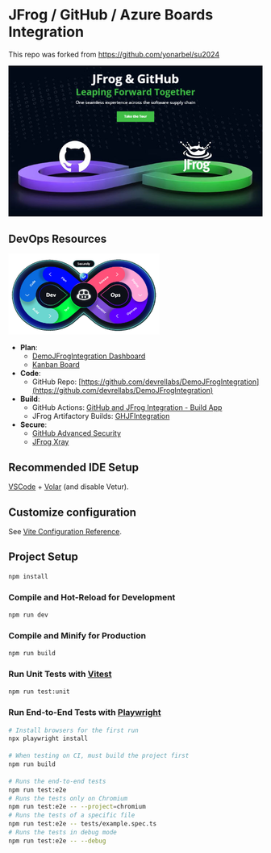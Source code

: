# JFrog / GitHub / Azure Boards Integration

This repo was forked from https://github.com/yonarbel/su2024

[![jfrog-and-github](images/jfrog-and-github.jpg)](https://jfrog.com/jfrog-and-github)

## DevOps Resources

<a href="http://aka.ms/DevOps">
  <img src="images/devops.jpg" alt="DevOps Infinity Loop" width="300" height="160">
</a>

- **Plan**: 
  - [DemoJFrogIntegration Dashboard](https://dev.azure.com/daveburnisonms/DemoJFrogIntegration/_dashboards/dashboard/4fd72b49-cb34-4124-b1b4-00d588b33605)
  - [Kanban Board](https://dev.azure.com/daveburnisonms/20e9f5e7-095d-4a16-b5a7-ab629eac49cd/_boards/board/t/7dabdfbe-7b7a-4163-b798-3be24e2ce8e0/Stories/)
- **Code**:
  - GitHub Repo: [https://github.com/devrellabs/DemoJFrogIntegration](https://github.com/devrellabs/DemoJFrogIntegration)
- **Build**:
  - GitHub Actions: [GitHub and JFrog Integration - Build App](https://github.com/devrellabs/DemoJFrogIntegration/actions/workflows/build-App.yml)
  - JFrog Artifactory Builds: [GHJFIntegration](https://ghdevrel.jfrog.io/ui/builds/?projectKey=ghjfintegration&type=builds)
- **Secure**:
  - [GitHub Advanced Security](https://github.com/orgs/devrellabs/security/overview)
  - [JFrog Xray](https://ghdevrel.jfrog.io/ui/scans-list/builds-scans?projectKey=ghjfintegration)

## Recommended IDE Setup

[VSCode](https://code.visualstudio.com/) + [Volar](https://marketplace.visualstudio.com/items?itemName=Vue.volar) (and disable Vetur).

## Customize configuration

See [Vite Configuration Reference](https://vitejs.dev/config/).

## Project Setup

```sh
npm install
```

### Compile and Hot-Reload for Development

```sh
npm run dev
```

### Compile and Minify for Production

```sh
npm run build
```

### Run Unit Tests with [Vitest](https://vitest.dev/)

```sh
npm run test:unit
```

### Run End-to-End Tests with [Playwright](https://playwright.dev)

```sh
# Install browsers for the first run
npx playwright install

# When testing on CI, must build the project first
npm run build

# Runs the end-to-end tests
npm run test:e2e
# Runs the tests only on Chromium
npm run test:e2e -- --project=chromium
# Runs the tests of a specific file
npm run test:e2e -- tests/example.spec.ts
# Runs the tests in debug mode
npm run test:e2e -- --debug
```
